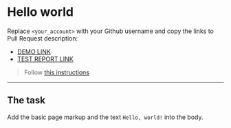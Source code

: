# Hello world
Replace `<your_account>` with your Github username and copy the links to Pull Request description:
- [DEMO LINK](https://https://github.com/p0mk/layout_hello-world/)
- [TEST REPORT LINK](https://p0mk.github.io/layout_hello-world/report/html_report/)

> Follow [this instructions](https://mate-academy.github.io/layout_task-guideline/#how-to-solve-the-layout-tasks-on-github)
___

## The task 
Add the basic page markup and the text `Hello, world!` into the body.
